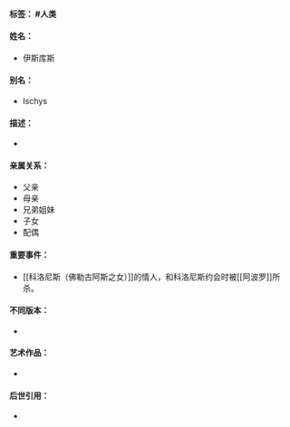 #### 标签： #人类
#### 姓名：
- 伊斯库斯
#### 别名：
- Ischys
#### 描述：
- 
#### 亲属关系：
- 父亲
- 母亲
- 兄弟姐妹
- 子女
- 配偶
#### 重要事件：
- [[科洛尼斯（佛勒古阿斯之女）]]的情人，和科洛尼斯约会时被[[阿波罗]]所杀。
#### 不同版本：
- 
#### 艺术作品：
- 
#### 后世引用：
- 